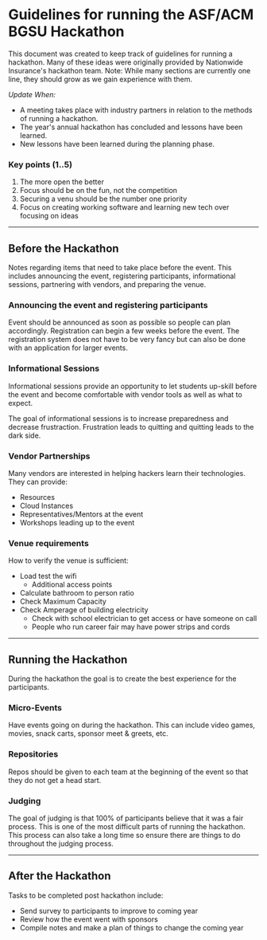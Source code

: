 # Guidelines for running the ASF/ACM BGSU Hackathon

This document was created to keep track of guidelines for running a hackathon. Many of these ideas were originally provided by Nationwide Insurance's hackathon team. Note: While many sections are currently one line, they should grow as we gain experience with them.

*Update When:*
- A meeting takes place with industry partners in relation to the methods of running a hackathon.
- The year's annual hackathon has concluded and lessons have been learned.
- New lessons have been learned during the planning phase.

### Key points (1..5)
1. The more open the better
2. Focus should be on the fun, not the competition
3. Securing a venu should be the number one priority
4. Focus on creating working software and learning new tech over focusing on ideas

---
## Before the Hackathon

Notes regarding items that need to take place before the event. This includes announcing the event, registering participants, informational sessions, partnering with vendors, and preparing the venue.

### Announcing the event and registering participants

Event should be announced as soon as possible so people can plan accordingly. Registration can begin a few weeks before the event. The registration system does not have to be very fancy but can also be done with an application for larger events.

### Informational Sessions

Informational sessions provide an opportunity to let students up-skill before the event and become comfortable with vendor tools as well as what to expect.

The goal of informational sessions is to increase preparedness and decrease frustraction. Frustration leads to quitting and quitting leads to the dark side.

### Vendor Partnerships

Many vendors are interested in helping hackers learn their technologies. They can provide:
- Resources
- Cloud Instances
- Representatives/Mentors at the event
- Workshops leading up to the event

### Venue requirements

How to verify the venue is sufficient:
- Load test the wifi
    - Additional access points
- Calculate bathroom to person ratio
- Check Maximum Capacity
- Check Amperage of building electricity
    - Check with school electrician to get access or have someone on call
    - People who run career fair may have power strips and cords

---
## Running the Hackathon

During the hackathon the goal is to create the best experience for the participants.

### Micro-Events

Have events going on during the hackathon. This can include video games, movies, snack carts, sponsor meet & greets, etc.

### Repositories

Repos should be given to each team at the beginning of the event so that they do not get a head start.

### Judging

The goal of judging is that 100% of participants believe that it was a fair process. This is one of the most difficult parts of running the hackathon. This process can also take a long time so ensure there are things to do throughout the judging process.

---
## After the Hackathon

Tasks to be completed post hackathon include:
- Send survey to participants to improve to coming year
- Review how the event went with sponsors
- Compile notes and make a plan of things to change the coming year